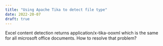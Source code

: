```yaml
---
title: "Using Apache Tika to detect file type"
date: 2022-20-07
draft: true
---
```


Excel content detection returns  application/x-tika-ooxml
which is the same for all microsoft office documents. How to resolve that problem?